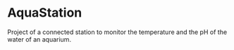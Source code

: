 # AquaStation
Project of a connected station to monitor the temperature and the pH of the water of an aquarium.
